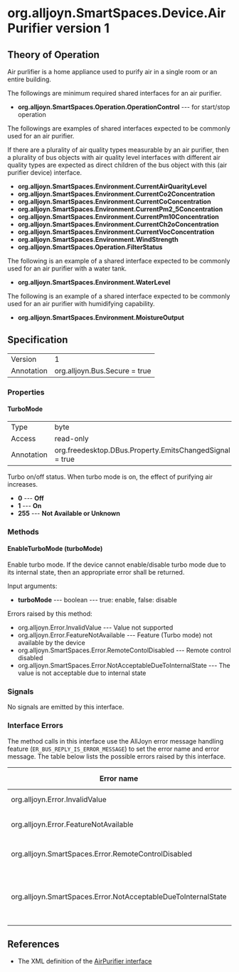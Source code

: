 # org.alljoyn.SmartSpaces.Device.AirPurifier version 1

## Theory of Operation

Air purlifier is a home appliance used to purify air in a single room or 
an entire building. 

The followings are minimum required shared interfaces for an air purifier.

  * **org.alljoyn.SmartSpaces.Operation.OperationControl** --- for start/stop operation

The followings are examples of shared interfaces expected to be commonly 
used for an air purifier.

If there are a plurality of air quality types measurable by an air 
purifier, then a plurality of bus objects with air quality level 
interfaces with different air quality types are expected as direct 
children of the bus object with this (air purifier device) interface.

  * **org.alljoyn.SmartSpaces.Environment.CurrentAirQuarityLevel**
  * **org.alljoyn.SmartSpaces.Environment.CurrentCo2Concentration**
  * **org.alljoyn.SmartSpaces.Environment.CurrentCoConcentration**
  * **org.alljoyn.SmartSpaces.Environment.CurrentPm2_5Concentration**
  * **org.alljoyn.SmartSpaces.Environment.CurrentPm10Concentration**
  * **org.alljoyn.SmartSpaces.Environment.CurrentCh2oConcentration**
  * **org.alljoyn.SmartSpaces.Environment.CurrentVocConcentration**
  * **org.alljoyn.SmartSpaces.Environment.WindStrength**
  * **org.alljoyn.SmartSpaces.Operation.FilterStatus**
 
The following is an example of a shared interface expected to be 
commonly used for an air purifier with a water tank.

  * **org.alljoyn.SmartSpaces.Environment.WaterLevel**

The following is an example of a shared interface expected to be 
commonly used for an air purifier with humidifying capability.

  * **org.alljoyn.SmartSpaces.Environment.MoistureOutput**

## Specification

|            |                                                                |
|------------|----------------------------------------------------------------|
| Version    | 1                                                              |
| Annotation | org.alljoyn.Bus.Secure = true                                  |

### Properties

#### TurboMode

|            |                                                                |
|------------|----------------------------------------------------------------|
| Type       | byte                                                           |
| Access     | read-only                                                      |
| Annotation | org.freedesktop.DBus.Property.EmitsChangedSignal = true        |

Turbo on/off status.
When turbo mode is on, the effect of purifying air increases.

  * **0** --- **Off**
  * **1** --- **On**
  * **255** --- **Not Available or Unknown**

### Methods

#### EnableTurboMode (turboMode)

Enable turbo mode. 
If the device cannot enable/disable turbo mode due to its internal state, 
then an appropriate error shall be returned.

Input arguments:

  * **turboMode** --- boolean --- true: enable, false: disable

Errors raised by this method:

  * org.alljoyn.Error.InvalidValue --- Value not supported
  * org.alljoyn.Error.FeatureNotAvailable --- Feature (Turbo mode) not available by the device
  * org.alljoyn.SmartSpaces.Error.RemoteContolDisabled --- Remote control disabled
  * org.alljoyn.SmartSpaces.Error.NotAcceptableDueToInternalState --- The value is not acceptable due to internal state

### Signals

No signals are emitted by this interface.

### Interface Errors

The method calls in this interface use the AllJoyn error message handling feature
(`ER_BUS_REPLY_IS_ERROR_MESSAGE`) to set the error name and error message. The table
below lists the possible errors raised by this interface.

| Error name                                                    | Error message                                     |
|---------------------------------------------------------------|---------------------------------------------------|
| org.alljoyn.Error.InvalidValue                                | Invalid value                                     |
| org.alljoyn.Error.FeatureNotAvailable                         | Feature not available                             |
| org.alljoyn.SmartSpaces.Error.RemoteControlDisabled           | Remote control disabled                           |
| org.alljoyn.SmartSpaces.Error.NotAcceptableDueToInternalState | The Value is not acceptable due to internal state |

## References

  * The XML definition of the [AirPurifier interface](AirPurifier-v1.xml)
